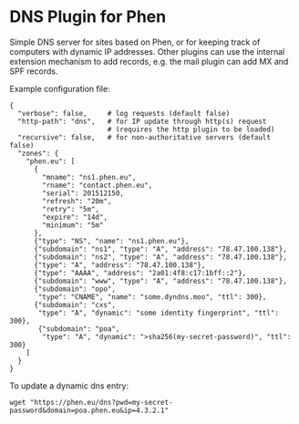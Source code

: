 DNS Plugin for Phen
===================

Simple DNS server for sites based on Phen, or for keeping track of
computers with dynamic IP addresses. Other plugins can use the
internal extension mechanism to add records, e.g. the mail plugin
can add MX and SPF records.

Example configuration file:
```
{
  "verbose": false,     # log requests (default false)
  "http-path": "dns",   # for IP update through http(s) request
                        # (requires the http plugin to be loaded)
  "recursive": false,   # for non-authoritative servers (default false)
  "zones": {
    "phen.eu": [
      {
        "mname": "ns1.phen.eu",
        "rname": "contact.phen.eu",
        "serial": 201512150,
        "refresh": "20m",
        "retry": "5m",
        "expire": "14d",
        "minimum": "5m"
      },
      {"type": "NS", "name": "ns1.phen.eu"},
      {"subdomain": "ns1", "type": "A", "address": "78.47.100.138"},
      {"subdomain": "ns2", "type": "A", "address": "78.47.100.138"},
      {"type": "A", "address": "78.47.100.138"},
      {"type": "AAAA", "address": "2a01:4f8:c17:1bff::2"},
      {"subdomain": "www", "type": "A", "address": "78.47.100.138"},
      {"subdomain": "opo",
       "type": "CNAME", "name": "some.dyndns.moo", "ttl": 300},
      {"subdomain": "cxs",
       "type": "A", "dynamic": "some identity fingerprint", "ttl": 300},
       {"subdomain": "poa",
        "type": "A", "dynamic": ">sha256(my-secret-password)", "ttl": 300}
    ]
  }
}
```

To update a dynamic dns entry:
```
wget "https://phen.eu/dns?pwd=my-secret-password&domain=poa.phen.eu&ip=4.3.2.1"
```
